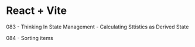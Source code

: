 # React + Vite

083 - Thinking In State Management - Calculating Sttistics as Derived State

084 - Sorting items
